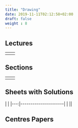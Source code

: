 ```yaml
---
title: "Drawing"
date: 2019-11-11T02:12:58+02:00
draft: false
weight : 8
---
```



## Lectures


|  | |
|---:|----------------------|
| || 

## Sections

|  | |
|---:|----------------------|
| || 

## Sheets with Solutions

  | |
|---:|----------------------|
| || 

## Centres Papers 

|  | |
|---:|----------------------|

